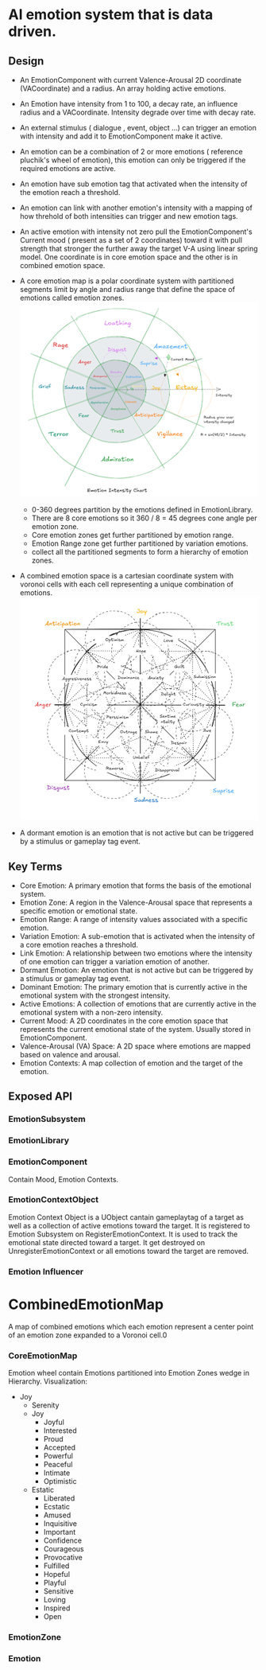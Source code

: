 # AI emotion system that is data driven.

## Design
- An EmotionComponent with current Valence-Arousal 2D coordinate (VACoordinate) and a radius. An array holding active emotions.
- An Emotion have intensity from 1 to 100, a decay rate, an influence radius and a VACoordinate. Intensity degrade over time with decay rate.
- An external stimulus ( dialogue , event, object ...) can trigger an emotion with intensity and add it to EmotionComponent make it active.
- An emotion can be a combination of 2 or more emotions  ( reference pluchik's wheel of emotion), this emotion can only be triggered if the required emotions are active.
- An emotion have sub emotion tag that activated when the intensity of the emotion reach a threshold.
- An emotion can link with another emotion's intensity with a mapping of how threhold of both intensities can trigger and new emotion tags. 
- An active emotion with intensity not zero pull the EmotionComponent's Current mood ( present as a  set of 2 coordinates) toward it with pull strength that stronger the further away the target V-A using linear spring model. One coordinate is in core emotion space and the other is in combined emotion space.

- A core emotion  map is a polar coordinate system with partitioned segments limit by angle and radius range that define the space of emotions called emotion zones.
![](images/VA_Intensity.png)
    - 0-360 degrees partition by the emotions defined in EmotionLibrary.
    - There are 8 core emotions so it 360 / 8 = 45 degrees cone angle per emotion zone.
    - Core emotion zones get further partitioned by emotion range.
    - Emotion Range zone get further partitioned by variation emotions.
    - collect all the partitioned segments to form a hierarchy of emotion zones.

- A combined emotion space is a cartesian coordinate system with voronoi cells with each cell representing a unique combination of emotions.
![](images/VA_Combination.png)

- A dormant emotion is an emotion that is not active but can be triggered by a stimulus or gameplay tag event.

## Key Terms

- Core Emotion: A primary emotion that forms the basis of the emotional system.
- Emotion Zone: A region in the Valence-Arousal space that represents a specific emotion or emotional state.
- Emotion Range: A range of intensity values associated with a specific emotion.
- Variation Emotion: A sub-emotion that is activated when the intensity of a core emotion reaches a threshold.
- Link Emotion: A relationship between two emotions where the intensity of one emotion can trigger a variation emotion of another.
- Dormant Emotion: An emotion that is not active but can be triggered by a stimulus or gameplay tag event.
- Dominant Emotion: The primary emotion that is currently active in the emotional system with the strongest intensity.
- Active Emotions: A collection of emotions that are currently active in the emotional system with a non-zero intensity. 
- Current Mood: A 2D coordinates in the core emotion space that represents the current emotional state of the system. Usually stored in EmotionComponent.
- Valence-Arousal (VA) Space: A 2D space where emotions are mapped based on valence and arousal.
- Emotion Contexts: A map collection of emotion and the target of the emotion.

## Exposed API

### EmotionSubsystem

### EmotionLibrary

### EmotionComponent
Contain Mood, Emotion Contexts.

### EmotionContextObject

Emotion Context Object is a UObject cantain gameplaytag of a target as well as a collection of active emotions toward the target. It is registered to Emotion Subsystem on RegisterEmotionContext. It is used to track the emotional state directed toward a target. It get destroyed on UnregisterEmotionContext or all emotions toward the target are removed.

### Emotion Influencer

# CombinedEmotionMap
A map of combined emotions which each emotion represent a center point of an emotion zone expanded to a Voronoi cell.0

### CoreEmotionMap
Emotion wheel contain Emotions partitioned into Emotion Zones wedge in Hierarchy.
Visualization:
- Joy
    - Serenity
    - Joy
        - Joyful
        - Interested
        - Proud
        - Accepted
        - Powerful
        - Peaceful
        - Intimate
        - Optimistic
    - Estatic
        - Liberated
        - Ecstatic
        - Amused
        - Inquisitive
        - Important
        - Confidence
        - Courageous
        - Provocative
        - Fulfilled
        - Hopeful
        - Playful
        - Sensitive
        - Loving
        - Inspired
        - Open

### EmotionZone

### Emotion